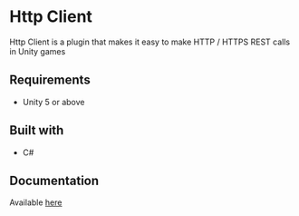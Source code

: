
# Http Client

Http Client is a plugin that makes it easy to make HTTP / HTTPS REST calls in Unity games

## Requirements

 * Unity 5 or above

## Built with

 * C#
 
## Documentation

Available [here](https://github.com/ClaytonIndustries/HttpClient/wiki)
